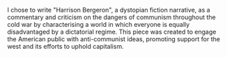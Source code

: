 I chose to write "Harrison Bergeron", a dystopian fiction narrative, as a commentary and criticism on the dangers of communism throughout the cold war by characterising a world in which everyone is equally disadvantaged by a dictatorial regime. This piece was created to engage the American public with anti-communist ideas, promoting support for the west and its efforts to uphold capitalism.